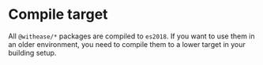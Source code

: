 # Compile target

All `@withease/*` packages are compiled to `es2018`. If you want to use them in an older environment, you need to compile them to a lower target in your building setup.
